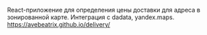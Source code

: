 React-приложение для определения цены доставки для адреса в зонированной карте. Интеграция с dadata, yandex.maps.  
https://avebeatrix.github.io/delivery/